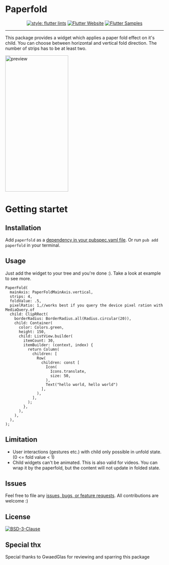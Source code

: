 # Paperfold
<p align="center">
<a href="https://github.com/flutter/packages/tree/master/packages/flutter_lints"><img src="https://img.shields.io/badge/style-flutter_lints-40c4ff.svg" alt="style: flutter lints"></a>
<a href="https://flutter.dev/docs/development/data-and-backend/state-mgmt/options#bloc--rx"><img src="https://img.shields.io/badge/flutter-website-deepskyblue.svg" alt="Flutter Website"></a>
<a href="https://fluttersamples.com"><img src="https://img.shields.io/badge/flutter-samples-teal.svg?longCache=true" alt="Flutter Samples"></a>
</p>

---
<p>This package provides a widget which applies a paper fold effect on it's child. You can choose between horizontal and vertical fold direction. The number of strips has to be at least two.</p>

<img src="https://github.com/dasRicardo/flutter_paperfold/blob/main/paperfold.gif" alt="preview" width="200" height="433" />

# Getting startet

## Installation
Add `paperfold` as a [dependency in your pubspec.yaml file](https://flutter.dev/using-packages/). Or run `pub add paperfold` in your terminal.

## Usage
Just add the widget to your tree and you're done :). Take a look at example to see more.

```
PaperFold(
  mainAxis: PaperFoldMainAxis.vertical,
  strips: 4,
  foldValue: .5,
  pixelRatio: 1,//works best if you query the device pixel ration with MediaQuery.of
  child: ClipRRect(
    borderRadius: BorderRadius.all(Radius.circular(20)),
    child: Container(
      color: Colors.green,
      height: 150,
      child: ListView.builder(
        itemCount: 30,
        itemBuilder: (context, index) {
          return Column(
            children: [
              Row(
                children: const [
                  Icon(
                    Icons.translate,
                    size: 50,
                  ),
                  Text("hello world, hello world")
                ],
              ),
            ],
          );
        },
      ),
    ),
  ),
);
```

## Limitation
- User interactions (gestures etc.) with child only possible in unfold state. (0 <= fold value < 1)
- Child widgets can't be animated. This is also valid for videos. You can wrap it by the paperfold, but the content will not update in folded state.

## Issues
Feel free to file any [issues, bugs, or feature requests](https://github.com/dasRicardo/flutter_paperfold/issues).
All contributions are welcome :)

## License
<a href="https://opensource.org/licenses/BSD-3-Clause"><img src="https://img.shields.io/badge/License-BSD_3--Clause-blue.svg?longCache=true" alt="BSD-3-Clause"></a>

## Special thx
Special thanks to GwaedGlas for reviewing and sparring this package
